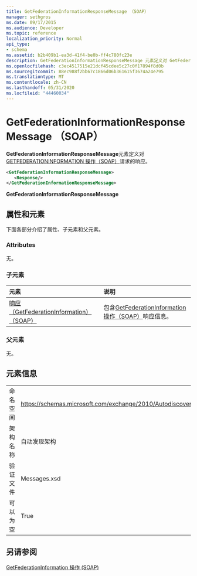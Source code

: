 ```yaml
---
title: GetFederationInformationResponseMessage （SOAP）
manager: sethgros
ms.date: 09/17/2015
ms.audience: Developer
ms.topic: reference
localization_priority: Normal
api_type:
- schema
ms.assetid: b2b409b1-ea3d-41f4-be0b-ff4c780fc23e
description: GetFederationInformationResponseMessage 元素定义对 GetFederationInformation 操作（SOAP）请求的响应。
ms.openlocfilehash: c3ec4517515e21dcf45cdee5c27c0f17894f8d0b
ms.sourcegitcommit: 88ec988f2bb67c1866d06b361615f3674a24e795
ms.translationtype: MT
ms.contentlocale: zh-CN
ms.lasthandoff: 05/31/2020
ms.locfileid: "44460034"
---
```

# <a name="getfederationinformationresponsemessage-soap"></a>GetFederationInformationResponseMessage （SOAP）

**GetFederationInformationResponseMessage**元素定义对[GETFEDERATIONINFORMATION 操作（SOAP）](getfederationinformation-operation-soap.md)请求的响应。 
  
```XML
<GetFederationInformationResponseMessage>
   <Response/>
</GetFederationInformationResponseMessage>
```

 **GetFederationInformationResponseMessage**
## <a name="attributes-and-elements"></a>属性和元素

下面各部分介绍了属性、子元素和父元素。
  
### <a name="attributes"></a>Attributes

无。
  
### <a name="child-elements"></a>子元素

|**元素**|**说明**|
|:-----|:-----|
|[响应（GetFederationInformation）（SOAP）](response-getfederationinformationsoap.md) <br/> |包含[GetFederationInformation 操作（SOAP）](getfederationinformation-operation-soap.md)响应信息。  <br/> |
   
### <a name="parent-elements"></a>父元素

无。
  
## <a name="element-information"></a>元素信息

|||
|:-----|:-----|
|命名空间  <br/> |https://schemas.microsoft.com/exchange/2010/Autodiscover  <br/> |
|架构名称  <br/> |自动发现架构  <br/> |
|验证文件  <br/> |Messages.xsd  <br/> |
|可以为空  <br/> |True  <br/> |
   
## <a name="see-also"></a>另请参阅



[GetFederationInformation 操作 (SOAP)](getfederationinformation-operation-soap.md)

